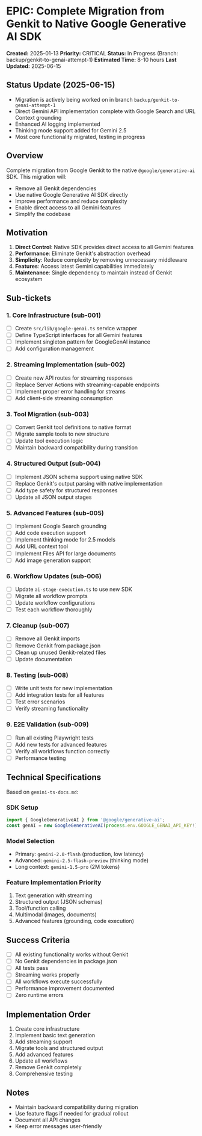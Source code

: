 # EPIC: Complete Migration from Genkit to Native Google Generative AI SDK

**Created:** 2025-01-13
**Priority:** CRITICAL
**Status:** In Progress (Branch: backup/genkit-to-genai-attempt-1)
**Estimated Time:** 8-10 hours
**Last Updated:** 2025-06-15

## Status Update (2025-06-15)
- Migration is actively being worked on in branch `backup/genkit-to-genai-attempt-1`
- Direct Gemini API implementation complete with Google Search and URL Context grounding
- Enhanced AI logging implemented
- Thinking mode support added for Gemini 2.5
- Most core functionality migrated, testing in progress

## Overview

Complete migration from Google Genkit to the native `@google/generative-ai` SDK. This migration will:
- Remove all Genkit dependencies
- Use native Google Generative AI SDK directly
- Improve performance and reduce complexity
- Enable direct access to all Gemini features
- Simplify the codebase

## Motivation

1. **Direct Control**: Native SDK provides direct access to all Gemini features
2. **Performance**: Eliminate Genkit's abstraction overhead
3. **Simplicity**: Reduce complexity by removing unnecessary middleware
4. **Features**: Access latest Gemini capabilities immediately
5. **Maintenance**: Single dependency to maintain instead of Genkit ecosystem

## Sub-tickets

### 1. Core Infrastructure (sub-001)
- [ ] Create `src/lib/google-genai.ts` service wrapper
- [ ] Define TypeScript interfaces for all Gemini features
- [ ] Implement singleton pattern for GoogleGenAI instance
- [ ] Add configuration management

### 2. Streaming Implementation (sub-002)
- [ ] Create new API routes for streaming responses
- [ ] Replace Server Actions with streaming-capable endpoints
- [ ] Implement proper error handling for streams
- [ ] Add client-side streaming consumption

### 3. Tool Migration (sub-003)
- [ ] Convert Genkit tool definitions to native format
- [ ] Migrate sample tools to new structure
- [ ] Update tool execution logic
- [ ] Maintain backward compatibility during transition

### 4. Structured Output (sub-004)
- [ ] Implement JSON schema support using native SDK
- [ ] Replace Genkit's output parsing with native implementation
- [ ] Add type safety for structured responses
- [ ] Update all JSON output stages

### 5. Advanced Features (sub-005)
- [ ] Implement Google Search grounding
- [ ] Add code execution support
- [ ] Implement thinking mode for 2.5 models
- [ ] Add URL context tool
- [ ] Implement Files API for large documents
- [ ] Add image generation support

### 6. Workflow Updates (sub-006)
- [ ] Update `ai-stage-execution.ts` to use new SDK
- [ ] Migrate all workflow prompts
- [ ] Update workflow configurations
- [ ] Test each workflow thoroughly

### 7. Cleanup (sub-007)
- [ ] Remove all Genkit imports
- [ ] Remove Genkit from package.json
- [ ] Clean up unused Genkit-related files
- [ ] Update documentation

### 8. Testing (sub-008)
- [ ] Write unit tests for new implementation
- [ ] Add integration tests for all features
- [ ] Test error scenarios
- [ ] Verify streaming functionality

### 9. E2E Validation (sub-009)
- [ ] Run all existing Playwright tests
- [ ] Add new tests for advanced features
- [ ] Verify all workflows function correctly
- [ ] Performance testing

## Technical Specifications

Based on `gemini-ts-docs.md`:

### SDK Setup
```typescript
import { GoogleGenerativeAI } from '@google/generative-ai';
const genAI = new GoogleGenerativeAI(process.env.GOOGLE_GENAI_API_KEY!);
```

### Model Selection
- Primary: `gemini-2.0-flash` (production, low latency)
- Advanced: `gemini-2.5-flash-preview` (thinking mode)
- Long context: `gemini-1.5-pro` (2M tokens)

### Feature Implementation Priority
1. Text generation with streaming
2. Structured output (JSON schemas)
3. Tool/function calling
4. Multimodal (images, documents)
5. Advanced features (grounding, code execution)

## Success Criteria

- [ ] All existing functionality works without Genkit
- [ ] No Genkit dependencies in package.json
- [ ] All tests pass
- [ ] Streaming works properly
- [ ] All workflows execute successfully
- [ ] Performance improvement documented
- [ ] Zero runtime errors

## Implementation Order

1. Create core infrastructure
2. Implement basic text generation
3. Add streaming support
4. Migrate tools and structured output
5. Add advanced features
6. Update all workflows
7. Remove Genkit completely
8. Comprehensive testing

## Notes

- Maintain backward compatibility during migration
- Use feature flags if needed for gradual rollout
- Document all API changes
- Keep error messages user-friendly